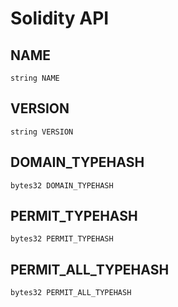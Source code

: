 # Solidity API

## NAME

```solidity
string NAME
```

## VERSION

```solidity
string VERSION
```

## DOMAIN_TYPEHASH

```solidity
bytes32 DOMAIN_TYPEHASH
```

## PERMIT_TYPEHASH

```solidity
bytes32 PERMIT_TYPEHASH
```

## PERMIT_ALL_TYPEHASH

```solidity
bytes32 PERMIT_ALL_TYPEHASH
```

